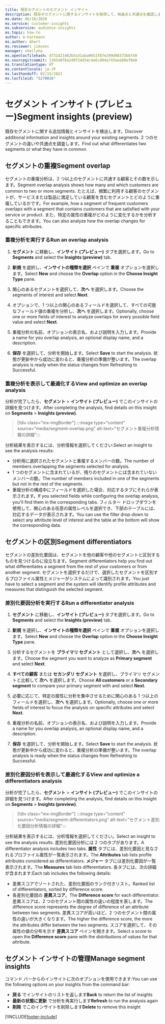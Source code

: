 ```yaml
---
title: 既存セグメントのセグメント インサイト
description: 既存のセグメントに関するインサイトを取得して、相違点と共通点を確認します。
ms.date: 06/10/2020
ms.service: customer-insights
ms.subservice: audience-insights
ms.topic: how-to
author: m-hartmann
ms.author: mhart
ms.reviewer: jimsonc
manager: shellyha
ms.openlocfilehash: d731d21462b5a31aba0653f87e299d98373bbf49
ms.sourcegitcommit: 139548f8a2d0f24d54c4a6c404a743eeeb8ef8e0
ms.translationtype: HT
ms.contentlocale: ja-JP
ms.lasthandoff: 02/15/2021
ms.locfileid: "5270026"
---
```

# <a name="segment-insights-preview"></a><span data-ttu-id="bb391-103">セグメント インサイト (プレビュー)</span><span class="sxs-lookup"><span data-stu-id="bb391-103">Segment insights (preview)</span></span>

<span data-ttu-id="bb391-104">既存セグメントに関する追加情報とインサイトを検出します。</span><span class="sxs-lookup"><span data-stu-id="bb391-104">Discover additional information and insights around your existing segments.</span></span> <span data-ttu-id="bb391-105">2 つのセグメントの違いや共通点を調査します。</span><span class="sxs-lookup"><span data-stu-id="bb391-105">Find out what differentiates two segments or what they have in common.</span></span>

## <a name="segment-overlap"></a><span data-ttu-id="bb391-106">セグメントの重複</span><span class="sxs-lookup"><span data-stu-id="bb391-106">Segment overlap</span></span>

<span data-ttu-id="bb391-107">セグメントの重複分析は、2 つ以上のセグメントに共通する顧客とその数を示します。</span><span class="sxs-lookup"><span data-stu-id="bb391-107">Segment overlap analysis shows how many and which customers are common to two or more segments.</span></span> <span data-ttu-id="bb391-108">たとえば、頻繁に利用する顧客のセグメントが、サービスまたは製品に満足している顧客を含むセグメントとどのように重複しているかです。</span><span class="sxs-lookup"><span data-stu-id="bb391-108">For example, how a segment of frequent customers overlaps with a segment that contains customers that are satisfied with your service or product.</span></span>
<span data-ttu-id="bb391-109">また、特定の属性の重複がどのように変化するかを分析することもできます。</span><span class="sxs-lookup"><span data-stu-id="bb391-109">You can also analyze how the overlap changes for specific attributes.</span></span>

### <a name="run-an-overlap-analysis"></a><span data-ttu-id="bb391-110">重複分析を実行する</span><span class="sxs-lookup"><span data-stu-id="bb391-110">Run an overlap analysis</span></span>

1. <span data-ttu-id="bb391-111">**セグメント** に移動し、**インサイト (プレビュー)** タブを選択します。</span><span class="sxs-lookup"><span data-stu-id="bb391-111">Go to **Segments** and select the **Insights (preview)** tab.</span></span>

1. <span data-ttu-id="bb391-112">**新規** を選択し、**インサイトの種類を選択** ペインで **重複** オプションを選択します。</span><span class="sxs-lookup"><span data-stu-id="bb391-112">Select **New** and choose the **Overlap** option in the **Choose Insight Type** pane.</span></span>

1. <span data-ttu-id="bb391-113">関心のあるセグメントを選択して、**次へ** を選択します。</span><span class="sxs-lookup"><span data-stu-id="bb391-113">Choose the segments of interest and select **Next**.</span></span>

1. <span data-ttu-id="bb391-114">オプションで、1 つ以上の関心のあるフィールドを選択して、すべての可能なフィールド値の重複を分析し、**次へ** を選択します。</span><span class="sxs-lookup"><span data-stu-id="bb391-114">Optionally, choose one or more fields of interest to analyze overlaps for every possible field value and select **Next**.</span></span>

1. <span data-ttu-id="bb391-115">重複分析の名前、オプションの表示名、および説明を入力します。</span><span class="sxs-lookup"><span data-stu-id="bb391-115">Provide a name for you overlap analysis, an optional display name, and a description.</span></span>

1. <span data-ttu-id="bb391-116">**保存** を選択して、分析を開始します。</span><span class="sxs-lookup"><span data-stu-id="bb391-116">Select **Save** to start the analysis.</span></span> <span data-ttu-id="bb391-117">状態が更新中から成功に変わると、重複分析の準備が整います。</span><span class="sxs-lookup"><span data-stu-id="bb391-117">The overlap analysis is ready when the status changes from Refreshing to Successful.</span></span>

### <a name="view-and-optimize-an-overlap-analysis"></a><span data-ttu-id="bb391-118">重複分析を表示して最適化する</span><span class="sxs-lookup"><span data-stu-id="bb391-118">View and optimize an overlap analysis</span></span>

<span data-ttu-id="bb391-119">分析が完了したら、**セグメント** > **インサイト (プレビュー)** でこのインサイトの詳細を見つけます。</span><span class="sxs-lookup"><span data-stu-id="bb391-119">After completing the analysis, find details on this insight on **Segments** > **Insights (preview)**.</span></span>

> [!div class="mx-imgBorder"]
> :::image type="content" source="media/segment-overlap.png" alt-text="セグメント重複分析情報の詳細":::

<span data-ttu-id="bb391-121">分析結果を表示するには、分析情報を選択してください:</span><span class="sxs-lookup"><span data-stu-id="bb391-121">Select an insight to see the analysis results:</span></span>

- <span data-ttu-id="bb391-122">分析用に選択されたセグメントと重複するメンバーの数。</span><span class="sxs-lookup"><span data-stu-id="bb391-122">The number of members overlapping the segments selected for analysis.</span></span>
- <span data-ttu-id="bb391-123">1 つのセグメントに含まれているが、残りのセグメントには含まれていないメンバーの数。</span><span class="sxs-lookup"><span data-stu-id="bb391-123">The number of members included in one of the segments but not in the rest of the segments.</span></span>
- <span data-ttu-id="bb391-124">重複分析の構成中にフィールドを選択した場合、対応するタブにそれらが表示されます。</span><span class="sxs-lookup"><span data-stu-id="bb391-124">If you selected fields while configuring the overlap analysis, you'll find them in the corresponding tabs.</span></span> <span data-ttu-id="bb391-125">フィルター ドロップダウンを使用して、関心のある任意の属性レベルを選択でき、下部のテーブルには、対応するデータが表示されます。</span><span class="sxs-lookup"><span data-stu-id="bb391-125">You can use the filter drop-down to select any attribute level of interest and the table at the bottom will show the corresponding data.</span></span>

## <a name="segment-differentiators"></a><span data-ttu-id="bb391-126">セグメントの区別</span><span class="sxs-lookup"><span data-stu-id="bb391-126">Segment differentiators</span></span>

<span data-ttu-id="bb391-127">セグメントの差別化要因は、セグメントを他の顧客や他のセグメントと区別するものを見つけるのに役立ちます。</span><span class="sxs-lookup"><span data-stu-id="bb391-127">Segment differentiators help you find out what differentiates a segment from the rest of your customers or from another segment.</span></span> <span data-ttu-id="bb391-128">セグメントを選択するだけで、選択したセグメントを区別するプロファイル属性とメジャーがシステムによって識別されます。</span><span class="sxs-lookup"><span data-stu-id="bb391-128">You just have to select a segment and the system will identify profile attributes and measures that distinguish the selected segment.</span></span>

### <a name="run-a-differentiator-analysis"></a><span data-ttu-id="bb391-129">差別化要因分析を実行する</span><span class="sxs-lookup"><span data-stu-id="bb391-129">Run a differentiator analysis</span></span>

1. <span data-ttu-id="bb391-130">**セグメント** に移動し、**インサイト (プレビュー)** タブを選択します。</span><span class="sxs-lookup"><span data-stu-id="bb391-130">Go to **Segments** and select the **Insights (preview)** tab.</span></span>

1. <span data-ttu-id="bb391-131">**新規** を選択し、**インサイトの種類を選択** ペインで **重複** オプションを選択します。</span><span class="sxs-lookup"><span data-stu-id="bb391-131">Select **New** and choose the **Overlap** option in the **Choose Insight Type** pane.</span></span>

1. <span data-ttu-id="bb391-132">分析するセグメントを **プライマリ セグメント** として選択し、**次へ** を選択します。</span><span class="sxs-lookup"><span data-stu-id="bb391-132">Choose the segment you want to analyze as **Primary segment** and select **Next**.</span></span>

1. <span data-ttu-id="bb391-133">**すべての顧客** または **セカンダリ セグメント** を選択し、プライマリ セグメントと比較して **次へ** を選択します。</span><span class="sxs-lookup"><span data-stu-id="bb391-133">Choose **All customers** or a **Secondary segment** to compare your primary segment with and select **Next**.</span></span>

1. <span data-ttu-id="bb391-134">必要に応じて、特定の属性に分析を集中させるために関心のある 1 つ以上のフィールドを選択し、**次へ** を選択します。</span><span class="sxs-lookup"><span data-stu-id="bb391-134">Optionally, choose one or more fields of interest to focus the analysis on specific attributes and select **Next**.</span></span>

1. <span data-ttu-id="bb391-135">重複分析の名前、オプションの表示名、および説明を入力します。</span><span class="sxs-lookup"><span data-stu-id="bb391-135">Provide a name for you overlap analysis, an optional display name, and a description.</span></span>

1. <span data-ttu-id="bb391-136">**保存** を選択して、分析を開始します。</span><span class="sxs-lookup"><span data-stu-id="bb391-136">Select **Save** to start the analysis.</span></span> <span data-ttu-id="bb391-137">状態が更新中から成功に変わると、重複分析の準備が整います。</span><span class="sxs-lookup"><span data-stu-id="bb391-137">The overlap analysis is ready when the status changes from Refreshing to Successful.</span></span>

### <a name="view-and-optimize-a-differentiators-analysis"></a><span data-ttu-id="bb391-138">差別化要因分析を表示して最適化する</span><span class="sxs-lookup"><span data-stu-id="bb391-138">View and optimize a differentiators analysis</span></span>

<span data-ttu-id="bb391-139">分析が完了したら、**セグメント** > **インサイト (プレビュー)** でこのインサイトの詳細を見つけます。</span><span class="sxs-lookup"><span data-stu-id="bb391-139">After completing the analysis, find details on this insight on **Segments** > **Insights (preview)**.</span></span>

> [!div class="mx-imgBorder"]
> :::image type="content" source="media/segment-differentiators.png" alt-text="セグメント差別化要因分析情報の詳細":::

<span data-ttu-id="bb391-141">分析結果を表示するには、分析情報を選択してください。</span><span class="sxs-lookup"><span data-stu-id="bb391-141">Select an insight to see the analysis results.</span></span> <span data-ttu-id="bb391-142">差別化要因分析には 2 つのタブがあります。</span><span class="sxs-lookup"><span data-stu-id="bb391-142">A differentiator analysis includes two tabs.</span></span> <span data-ttu-id="bb391-143">**属性** タブには、差別化要因と見なされるプロファイル属性が一覧表示されます。</span><span class="sxs-lookup"><span data-stu-id="bb391-143">The **Attributes** tab lists profile attributes considered as differentiators.</span></span> <span data-ttu-id="bb391-144">**メジャー** タブには差別化要因が一覧表示されます。</span><span class="sxs-lookup"><span data-stu-id="bb391-144">The **Measures** tab lists differentiators.</span></span> <span data-ttu-id="bb391-145">各タブには、次の詳細が含まれます:</span><span class="sxs-lookup"><span data-stu-id="bb391-145">Each tab includes the following details:</span></span>

- <span data-ttu-id="bb391-146">差異スコアでソートされた、差別化要因のランク付きリスト。</span><span class="sxs-lookup"><span data-stu-id="bb391-146">Ranked list of differentiators, sorted by difference score.</span></span>
- <span data-ttu-id="bb391-147">各差別化要因の **差異スコア**。</span><span class="sxs-lookup"><span data-stu-id="bb391-147">The **Difference score** for each differentiator.</span></span> <span data-ttu-id="bb391-148">差異スコアは、2 つのセグメント間の属性の違いの程度を表します。</span><span class="sxs-lookup"><span data-stu-id="bb391-148">The difference score represents the degree of difference of an attribute between two segments.</span></span> <span data-ttu-id="bb391-149">差異スコアが高いほど、2 つのセグメント間の属性の違いが大きくなります。</span><span class="sxs-lookup"><span data-stu-id="bb391-149">The higher the difference score, the more the attributes differ between the two segments.</span></span> <span data-ttu-id="bb391-150">スコアを選択して、その属性の値の分布を示す **差異スコア** ペインを開きます。</span><span class="sxs-lookup"><span data-stu-id="bb391-150">Select a score to open the **Difference score** pane with the distributions of values for that attribute.</span></span>

## <a name="manage-segment-insights"></a><span data-ttu-id="bb391-151">セグメント インサイトの管理</span><span class="sxs-lookup"><span data-stu-id="bb391-151">Manage segment insights</span></span>

<span data-ttu-id="bb391-152">コマンド バーからのインサイトに次のオプションを使用できます:</span><span class="sxs-lookup"><span data-stu-id="bb391-152">You can use the following options on your insights from the command bar:</span></span>

- <span data-ttu-id="bb391-153">**戻る** でインサイトのリストを返します</span><span class="sxs-lookup"><span data-stu-id="bb391-153">**Back** to return the list of insights</span></span>
- <span data-ttu-id="bb391-154">**最新の状態に更新** で分析を再実行します</span><span class="sxs-lookup"><span data-stu-id="bb391-154">**Refresh** to run the analysis again</span></span>
- <span data-ttu-id="bb391-155">**削除** でこのインサイトを削除します</span><span class="sxs-lookup"><span data-stu-id="bb391-155">**Delete** to remove this insight</span></span>


[!INCLUDE[footer-include](../includes/footer-banner.md)]